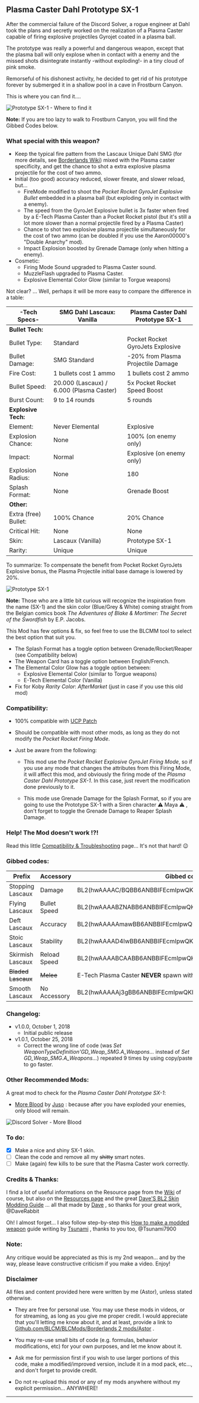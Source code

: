 ## Plasma Caster Dahl Prototype SX-1 
 
After the commercial failure of the Discord Solver, a rogue engineer at Dahl took the plans and secretly worked on the realization of a Plasma Caster capable of firing explosive projectiles Gyrojet coated in a plasma ball.

The prototype was really a powerful and dangerous weapon, except that the plasma ball will only explose when in contact with a enemy and the missed shots disintegrate instantly -without exploding!- in a tiny cloud of pink smoke.

Remorseful of his dishonest activity, he decided to get rid of his prototype forever by submerged it in a shallow pool in a cave in Frostburn Canyon.

This is where you can find it.... 

![Prototype SX-1 - Where to find it](https://i.imgur.com/uHTxuc6.png "Don't worry guys... even if my screen capture show French text, my mods are in English")

**Note:** If you are too lazy to walk to Frostburn Canyon, you will find the Gibbed Codes below.

### What special with this weapon?

- Keep the typical fire pattern from the Lascaux Unique Dahl SMG (for more details, see [Borderlands Wiki](http://borderlands.wikia.com/wiki/Lascaux)) mixed  with the Plasma caster specificity, and get the chance to shot a extra explosive plasma projectile for the cost of two ammo.
- Initial (too good) accuracy reduced, slower fireate, and slower reload, but...
  - FireMode modified to shoot the *Pocket Rocket GyroJet Explosive Bullet* embedded in a plasma ball (but exploding only in contact with a enemy). 
  - The speed from the GyroJet Explosive bullet is 3x faster when fired by a E-Tech Plasma Caster than a Pocket Rocket pistol (but it's still a lot more slower than a normal projectile fired by a Plasma Caster) 
  - Chance  to shot two explosive plasma projectile simultaneously for the cost of two ammo (can be doubled if you use the Aaron00000's "Double Anarchy" mod).
  - Impact Explosion boosted by Grenade Damage (only when hitting a enemy).
- Cosmetic:   
  - Firing Mode Sound upgraded to Plasma Caster sound.
  - MuzzleFlash upgraded to Plasma Caster.
  - Explosive Elemental Color Glow (similar to Torgue weapons)

Not clear? ... Well, perhaps it will be more easy to compare the difference in a table:  
  
| -Tech Specs-        | SMG Dahl Lascaux: Vanilla      | Plasma Caster Dahl Prototype SX-1      |   
| -------------       | -------------                  | -------------                          |   
| **Bullet Tech:**    |                                |                                        |          
| Bullet Type:        | Standard                       | Pocket Rocket GyroJets Explosive                     | 
| Bullet Damage:      | SMG Standard                   | -20% from Plasma Projectile Damage|
| Fire Cost:          | 1 bullets cost 1 ammo          | 1 bullets cost 2 ammo                  | 
| Bullet Speed:       | 20.000 (Lascaux) / 6.000 (Plasma Caster)| 5x Pocket Rocket Speed Boost  | 
| Burst Count:        | 9 to 14 rounds                 | 5 rounds                               | 
| **Explosive Tech:** |                                |                                        |           
| Element:            | Never Elemental                | Explosive                              | 
| Explosion Chance:   | None                           | 100% (on enemy only)                   | 
| Impact:             | Normal                         | Explosive (on enemy only)              |  
| Explosion Radius:   | None                           | 180                                    |  
| Splash Format:      | None                           | Grenade Boost                          | 
| **Other:**          |                                |                                        |           
| Extra (free) Bullet:| 100% Chance                    | 20% Chance                             | 
| Critical Hit:       | None                           | None                                   | 
| Skin:               | Lascaux (Vanilla)              | Prototype SX-1                         | 
| Rarity:             | Unique                         | Unique                                 | 

To summarize: To compensate the benefit from Pocket Rocket GyroJets Explosive bonus, the Plasma Projectile initial base damage is lowered by 20%.

![Prototype SX-1](https://imgur.com/lE00YK0.png "Don't worry guys... even if my screen capture show French text, my mods are in English")

**Note:** Those who are a little bit curious will recognize the inspiration from the name (SX-1) and the skin color (Blue/Grey & White) coming straight from the Belgian comics book *The Adventures of Blake & Mortimer: The Secret of the Swordfish* by E.P. Jacobs.

This Mod has few options & fix, so feel free to use the BLCMM tool to select the best option that suit you.  
- The Splash Format has a toggle option between Grenade/Rocket/Reaper (see Compatibility below)  
- The Weapon Card has a toggle option between English/French.  
- The Elemental Color Glow has a toggle option between:
  - Explosive Elemental Color (similar to  Torgue weapons) 
  - E-Tech Elemental Color (Vanilla) 
- Fix for Koby *Rarity Color*: *AfterMarket* (just in case if you use this old mod)  
  
### Compatibility:

- 100% compatible with [UCP Patch](https://github.com/BLCM/BLCMods/tree/master/Borderlands%202%20mods/Community%20Patch%20Team)

- Should be compatible with most other mods, as long as they do not modify the *Pocket Rocket Firing Mode*.

- Just be aware from the following:

  - This mod use the *Pocket Rocket Explosive GyroJet Firing Mode*, so if you use any mode that changes the attributes from this Firing Mode, it will affect this mod, and obviously the firing mode of the *Plasma Caster Dahl Prototype SX-1*. In this case, just revert the modification done previously to it.
  
  - This mode use Grenade Damage for the Splash Format, so if you are going to use the Prototype SX-1 with a Siren character :warning: Maya :warning: , don't forget to toggle the Grenade Damage to Reaper Splash Damage.

### Help! The Mod doesn't work !?!

Read this little [Compatibility & Troubleshooting](https://github.com/BLCM/BLCMods/tree/master/Borderlands%202%20mods/Astor/Compatibility%20%26%20Troubleshooting) page... It's not that hard!  :wink:

### Gibbed codes:

| Prefix               | Accessory       | Gibbed code                 | 
| -------------        | -------------   | -------------               | 
| Stopping Lascaux     | Damage          | BL2(hwAAAAC/BQBB6ANBBIFEcmIpwQKNJQGLChYGLBRY/v8vY+nBYo3l) |  
| Flying Lascaux       | Bullet Speed    | BL2(hwAAAABZNABB6ANBBIFEcmIpwQKNJQGLChYGLBVY/v8vYxnCYo3l) |
| Deft Lascaux         | Accuracy        | BL2(hwAAAAAmawBB6ANBBIFEcmIpwQKNJQGLChYGLBNY/v8vY7nBYo3l) |
| Stoic Lascaux        | Stability       | BL2(hwAAAAD4IwBB6ANBBIFEcmIpwQKNJQGLChYGLBZY/v8vY0nCYo3l) |
| Skirmish Lascaux     | Reload Speed    | BL2(hwAAAABCAABB6ANBBIFEcmIpwQKNJQGLChYGLBdY/v8vY3HCYo3l) |
| ~~Bladed Lascaux~~   | ~~Melee~~       | E-Tech Plasma Caster **NEVER** spawn with a blade.        |
| Smooth Lascaux       | No Accessory    | BL2(hwAAAAAj3gBB6ANBBIFEcmIpwQKNJQGLChYGLBFY/v8vY0FAYo3l) |   

### Changelog:

- v1.0.0, October 1, 2018
  - Initial public release
- v1.0.1, October 25, 2018
  - Correct the wrong line of code (was *Set WeaponTypeDefinition'GD_Weap_SMG.A_Weapons...* instead of *Set GD_Weap_SMG.A_Weapons...*) repeated 9 times by using copy/paste to go faster.

### Other Recommended Mods:

A great mod to check for the *Plasma Caster Dahl Prototype SX-1*:

- [More Blood](https://github.com/BLCM/BLCMods/blob/a3706b44e0ab31632eb04bdc5056b57ae66f3a27/Borderlands%202%20mods/Juso/moreblood.blcm) by [Juso](https://github.com/BLCM/BLCMods/tree/a3706b44e0ab31632eb04bdc5056b57ae66f3a27/Borderlands%202%20mods/Juso) : because after you have exploded your enemies, only blood will remain.

![Discord Solver - More Blood](https://imgur.com/IqlwQov.png "Don't worry guys... even if my screen capture show French text, my mods are in English")

### To do:

- [x] Make a nice and shiny SX-1 skin.
- [ ] Clean the code and remove all my ~~shitty~~ smart notes. 
- [ ] Make (again) few kills to be sure that the Plasma Caster work correctly.
  
### Credits & Thanks:

I find a lot of useful informations on the Resource page from the [Wiki](https://github.com/BLCM/BLCMods/wiki) of course, but also on the [Resources page](https://github.com/BLCM/BLCMods/tree/af3b2d17629ab3f7f7a5f7bb68b489c5e13b0498/Borderlands%202%20mods/Dave/Resources) and the great [Dave'S BL2 Skin Modding Guide](https://cdn.rawgit.com/BLCM/BLCMods/bb1933f7/Borderlands%202%20mods/Dave/DAVE%27S%20BL2%20SKIN%20MODDING%20GUIDE.pdf) ... all that made by [Dave](https://github.com/BLCM/BLCMods/tree/af3b2d17629ab3f7f7a5f7bb68b489c5e13b0498/Borderlands%202%20mods/Dave) , so thanks for your great work, @DaveRabbit 

Oh! I almost forget... I also follow step-by-step this [How to make a modded weapon](https://github.com/BLCM/BLCMods/blob/master/Borderlands%202%20mods/Tsunami-s%20Guns%20Cannons%20And%20Flamethrowers/(((How%20to%20make%20a%20modded%20weapon))).txt) guide writing by [Tsunami](https://github.com/BLCM/BLCMods/tree/master/Borderlands%202%20mods/Tsunami-s%20Guns%20Cannons%20And%20Flamethrowers) , thanks to you too, @Tsunami7900

### Note: 

Any critique would be appreciated as this is my 2nd weapon... and by the way, please leave constructive criticism if you make a video. 
Enjoy!

### Disclaimer

All files and content provided here were written by me (Astor), unless stated otherwise.

- They are free for personal use. You may use these mods in videos, or for streaming, as long as you give me proper credit. I would appreciate that you'll letting me know about it, and at least, provide a link to [Github.com/BLCM/BLCMods/Borderlands 2 mods/Astor](https://github.com/BLCM/BLCMods/tree/master/Borderlands%202%20mods/Astor) .

- You may re-use small bits of code (e.g. formulas, behavior modifications, etc) for your own purposes, and let me know about it. 

- Ask me for permission first if you wish to use larger portions of this code, make a modified/improved version, include it in a mod pack, etc..., and don't forget to provide credit.

- Do not re-upload this mod or any of my mods anywhere without my explicit permission... ANYWHERE!

* * * * *
